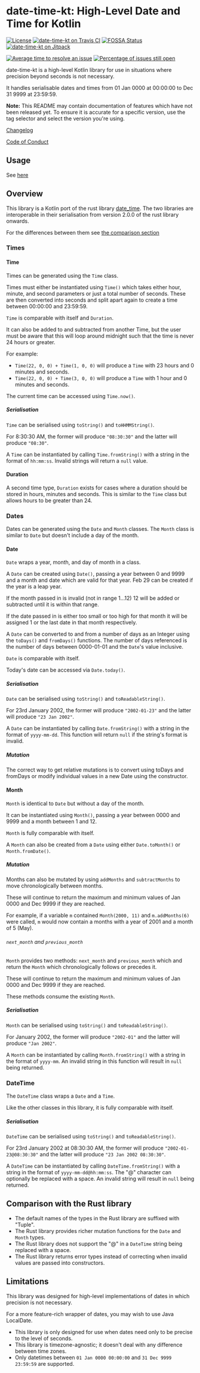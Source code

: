 # date-time-kt: High-Level Date and Time for Kotlin

[![License][apache-image]][apache]
[![date-time-kt on Travis CI][travis-image]][travis]
[![FOSSA Status][fossa-image]][fossa]
[![date-time-kt on Jitpack][jitpack-image]][jitpack]

[![Average time to resolve an issue][isitmaintained-resolution-image]][isitmaintained]
[![Percentage of issues still open][isitmaintained-open-image]][isitmaintained]

[travis-image]: https://travis-ci.org/samueldple/date-time-kt.svg?branch=master

[travis]: https://travis-ci.org/samueldple/date-time-kt

[apache-image]: https://img.shields.io/badge/License-Apache%202.0-blue.svg

[apache]: https://opensource.org/licenses/Apache-2.0

[fossa]: https://app.fossa.io/projects/git%2Bgithub.com%2Fsamueldple%2Fdate-time-kt?ref=badge_shield

[fossa-image]: https://app.fossa.io/api/projects/git%2Bgithub.com%2Fsamueldple%2Fdate-time-kt.svg?type=shield

[jitpack]: https://jitpack.io/#samueldple/date-time-kt

[jitpack-image]: https://jitpack.io/v/samueldple/date-time-kt.svg

[isitmaintained]: http://isitmaintained.com/project/samueldple/date-time-kt

[isitmaintained-resolution-image]: http://isitmaintained.com/badge/resolution/samueldple/date-time-kt.svg

[isitmaintained-open-image]: http://isitmaintained.com/badge/open/samueldple/date-time-kt.svg

date-time-kt is a high-level Kotlin library for use in situations where
precision beyond seconds is not necessary.

It handles serialisable dates and times from 01 Jan 0000 at 00:00:00 to
Dec 31 9999 at 23:59:59.

**Note:** This README may contain documentation of features which have not been released yet. To ensure
it is accurate for a specific version, use the tag selector and select the version you're using.

[Changelog](https://github.com/samueldple/date-time-kt/blob/master/CHANGELOG.md)

[Code of Conduct](https://github.com/samueldple/date-time-kt/blob/master/CODE_OF_CONDUCT.md)

## Usage

See [here](https://jitpack.io/#samueldple/date-time-kt)

## Overview

This library is a Kotlin port of the rust library [date_time](https://github.com/samueldple/date_time). The two libraries are interoperable in their serialisation from version 2.0.0 of the rust library onwards.

For the differences between them see [the comparison section](#comparison-with-the-rust-library)

### Times

#### Time

Times can be generated using the `Time` class.

Times must either be instantiated using `Time()` which takes either hour, minute, and second parameters or just a total number of seconds. These are then converted into seconds and split apart again to create a time between 00:00:00 and 23:59:59.

`Time` is comparable with itself and `Duration`.

It can also be added to and subtracted from another Time, but the user must be aware that this will loop around midnight such that the time is never 24 hours or greater.

For example:

-   `Time(22, 0, 0) + Time(1, 0, 0)` will produce a `Time` with 23 hours and 0 minutes and seconds.
-   `Time(22, 0, 0) + Time(3, 0, 0)` will produce a `Time` with 1 hour and 0 minutes and seconds.

The current time can be accessed using `Time.now()`.

##### Serialisation

`Time` can be serialised using `toString()` and `toHHMMString()`.

For 8:30:30 AM, the former will produce `"08:30:30"` and the latter will produce `"08:30"`.

A `Time` can be instantiated by calling `Time.fromString()` with a string in the format of `hh:mm:ss`. Invalid strings will return a `null` value.

#### Duration

A second time type, `Duration` exists for cases where a duration should be stored in hours, minutes and seconds. This is similar to the `Time` class but allows hours to be greater than 24.

### Dates

Dates can be generated using the `Date` and `Month` classes. The `Month` class is similar to `Date` but doesn't include a day of the month.

#### Date

`Date` wraps a year, month, and day of month in a class.

A `Date` can be created using `Date()`, passing a year between 0 and 9999 and a month and date which are valid for that year. Feb 29 can be created if the year is a leap year.

If the month passed in is invalid (not in range 1...12) 12 will be added or subtracted until it is within that range.

If the date passed in is either too small or too high for that month it will be assigned 1 or the last date in that month respectively.

A `Date` can be converted to and from a number of days as an Integer using the `toDays()` and `fromDays()` functions. The number of days referenced is the number of days between 0000-01-01 and the `Date`'s value inclusive.

`Date` is comparable with itself.

Today's date can be accessed via `Date.today()`.

##### Serialisation

`Date` can be serialised using `toString()` and `toReadableString()`.

For 23rd January 2002, the former will produce `"2002-01-23"` and the latter will produce `"23 Jan 2002"`.

A `Date` can be instantiated by calling `Date.fromString()` with a string in the format of `yyyy-mm-dd`. This function will return `null` if the string's format is invalid.

##### Mutation

The correct way to get relative mutations is to convert using toDays and fromDays or modify individual values in a new Date using the constructor.

#### Month

`Month` is identical to `Date` but without a day of the month.

It can be instantiated using `Month()`, passing a year between 0000 and 9999 and a month between 1 and 12.

`Month` is fully comparable with itself.

A `Month` can also be created from a `Date` using either `Date.toMonth()` or `Month.fromDate()`.

##### Mutation

Months can also be mutated by using `addMonths` and `subtractMonths` to move chronologically between months.

These will continue to return the maximum and minimum values of Jan 0000 and Dec 9999 if they are reached.

For example, if a variable `m` contained `Month(2000, 11)` and `m.addMonths(6)` were called, `m` would now contain a months with a year of 2001 and a month of 5 (May).

###### `next_month` and `previous_month`

`Month` provides two methods: `next_month` and `previous_month` which and return the `Month` which chronologically follows or precedes it.

These will continue to return the maximum and minimum values of Jan 0000 and Dec 9999 if they are reached.

These methods consume the existing `Month`.

##### Serialisation

`Month` can be serialised using `toString()` and `toReadableString()`.

For January 2002, the former will produce `"2002-01"` and the latter will produce `"Jan 2002"`.

A `Month` can be instantiated by calling `Month.fromString()` with a string in the format of `yyyy-mm`. An invalid string in this function will result in `null` being returned.

### DateTime

The `DateTime` class wraps a `Date` and a `Time`.

Like the other classes in this library, it is fully comparable with itself.

##### Serialisation

`DateTime` can be serialised using `toString()` and `toReadableString()`.

For 23rd January 2002 at 08:30:30 AM, the former will produce `"2002-01-23@08:30:30"` and the latter will produce `"23 Jan 2002 08:30:30"`.

A `DateTime` can be instantiated by calling `DateTime.fromString()` with a string in the format of `yyyy-mm-dd@hh:mm:ss`. The "@" character can optionally be replaced with a space. An invalid string will result in `null` being returned.

## Comparison with the Rust library

-   The default names of the types in the Rust library are suffixed with "Tuple".
-   The Rust library provides richer mutation functions for the `Date` and `Month` types.
-   The Rust library does not support the "@" in a `DateTime` string being replaced with a space.
-   The Rust library returns error types instead of correcting when invalid values are passed into constructors.

## Limitations

This library was designed for high-level implementations of dates in which precision is not necessary.

For a more feature-rich wrapper of dates, you may wish to use Java LocalDate.

-   This library is only designed for use when dates need only to be precise to the level of seconds.
-   This library is timezone-agnostic; it doesn't deal with any difference between time zones.
-   Only datetimes between `01 Jan 0000 00:00:00` and `31 Dec 9999 23:59:59` are supported.
